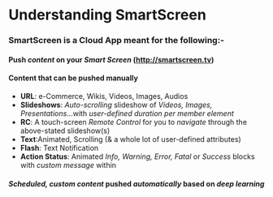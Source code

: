 # Understanding SmartScreen


### SmartScreen is a Cloud App meant for the following:-

#### Push _content_ on your _Smart Screen_ (http://smartscreen.tv)

#### Content that can be pushed manually

 * **URL**: e-Commerce, Wikis, Videos, Images, Audios
 * **Slideshows**: _Auto-scrolling_ slideshow of _Videos, Images, Presentations_...with _user-defined duration per member element_
 * **RC**: A touch-screen _Remote Control_ for you to _navigate_ through the above-stated slideshow(s)
 * **Text**:Animated, Scrolling (& a whole lot of user-defined attributes) 
 * **Flash**: Text Notification
 * **Action Status**: Animated _Info, Warning, Error, Fatal_ or _Success_ blocks with _custom message_ within 
 
 
 #### _Scheduled, custom content_ pushed _automatically_ based on _deep learning_
